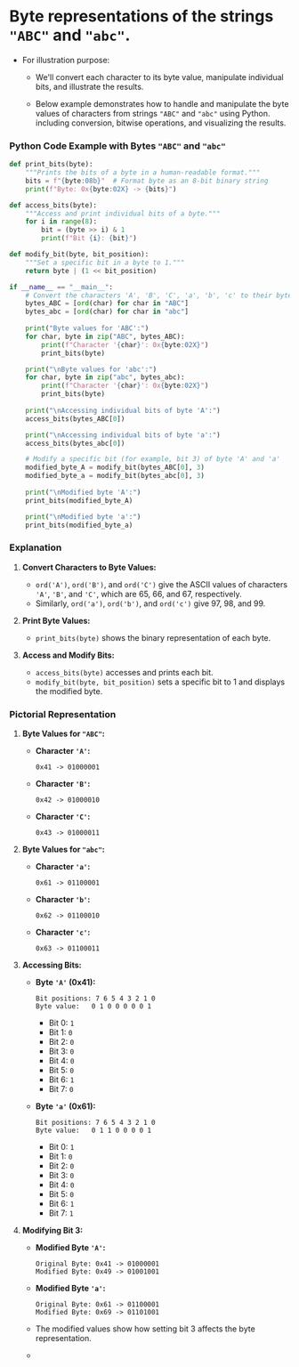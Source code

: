 # Byte representations of the strings `"ABC"` and `"abc"`.

- For illustration purpose:
  - We'll convert each character to its byte value, manipulate individual bits, and illustrate the results.

  - Below example demonstrates how to handle and manipulate the byte values of characters from strings `"ABC"` and `"abc"` using Python.
    including conversion, bitwise operations, and visualizing the results.

### Python Code Example with Bytes `"ABC"` and `"abc"`

```python
def print_bits(byte):
    """Prints the bits of a byte in a human-readable format."""
    bits = f"{byte:08b}"  # Format byte as an 8-bit binary string
    print(f"Byte: 0x{byte:02X} -> {bits}")

def access_bits(byte):
    """Access and print individual bits of a byte."""
    for i in range(8):
        bit = (byte >> i) & 1
        print(f"Bit {i}: {bit}")

def modify_bit(byte, bit_position):
    """Set a specific bit in a byte to 1."""
    return byte | (1 << bit_position)

if __name__ == "__main__":
    # Convert the characters 'A', 'B', 'C', 'a', 'b', 'c' to their byte values
    bytes_ABC = [ord(char) for char in "ABC"]
    bytes_abc = [ord(char) for char in "abc"]
    
    print("Byte values for 'ABC':")
    for char, byte in zip("ABC", bytes_ABC):
        print(f"Character '{char}': 0x{byte:02X}")
        print_bits(byte)

    print("\nByte values for 'abc':")
    for char, byte in zip("abc", bytes_abc):
        print(f"Character '{char}': 0x{byte:02X}")
        print_bits(byte)
    
    print("\nAccessing individual bits of byte 'A':")
    access_bits(bytes_ABC[0])

    print("\nAccessing individual bits of byte 'a':")
    access_bits(bytes_abc[0])

    # Modify a specific bit (for example, bit 3) of byte 'A' and 'a'
    modified_byte_A = modify_bit(bytes_ABC[0], 3)
    modified_byte_a = modify_bit(bytes_abc[0], 3)
    
    print("\nModified byte 'A':")
    print_bits(modified_byte_A)

    print("\nModified byte 'a':")
    print_bits(modified_byte_a)
```

### Explanation

1. **Convert Characters to Byte Values:**
   - `ord('A')`, `ord('B')`, and `ord('C')` give the ASCII values of characters `'A'`, `'B'`, and `'C'`, which are 65, 66, and 67, respectively.
   - Similarly, `ord('a')`, `ord('b')`, and `ord('c')` give 97, 98, and 99.

2. **Print Byte Values:**
   - `print_bits(byte)` shows the binary representation of each byte.

3. **Access and Modify Bits:**
   - `access_bits(byte)` accesses and prints each bit.
   - `modify_bit(byte, bit_position)` sets a specific bit to 1 and displays the modified byte.

### Pictorial Representation

1. **Byte Values for `"ABC"`:**

   - **Character `'A'`:**

     ```plaintext
     0x41 -> 01000001
     ```

   - **Character `'B'`:**

     ```plaintext
     0x42 -> 01000010
     ```

   - **Character `'C'`:**

     ```plaintext
     0x43 -> 01000011
     ```

2. **Byte Values for `"abc"`:**

   - **Character `'a'`:**

     ```plaintext
     0x61 -> 01100001
     ```

   - **Character `'b'`:**

     ```plaintext
     0x62 -> 01100010
     ```

   - **Character `'c'`:**

     ```plaintext
     0x63 -> 01100011
     ```

3. **Accessing Bits:**

   - **Byte `'A'` (0x41):**

     ```plaintext
     Bit positions: 7 6 5 4 3 2 1 0
     Byte value:   0 1 0 0 0 0 0 1
     ```

     - Bit 0: `1`
     - Bit 1: `0`
     - Bit 2: `0`
     - Bit 3: `0`
     - Bit 4: `0`
     - Bit 5: `0`
     - Bit 6: `1`
     - Bit 7: `0`

   - **Byte `'a'` (0x61):**

     ```plaintext
     Bit positions: 7 6 5 4 3 2 1 0
     Byte value:   0 1 1 0 0 0 0 1
     ```

     - Bit 0: `1`
     - Bit 1: `0`
     - Bit 2: `0`
     - Bit 3: `0`
     - Bit 4: `0`
     - Bit 5: `0`
     - Bit 6: `1`
     - Bit 7: `1`

4. **Modifying Bit 3:**

   - **Modified Byte `'A'`:**

     ```plaintext
     Original Byte: 0x41 -> 01000001
     Modified Byte: 0x49 -> 01001001
     ```

   - **Modified Byte `'a'`:**

     ```plaintext
     Original Byte: 0x61 -> 01100001
     Modified Byte: 0x69 -> 01101001
     ```

   - The modified values show how setting bit 3 affects the byte representation.
  
   - 
